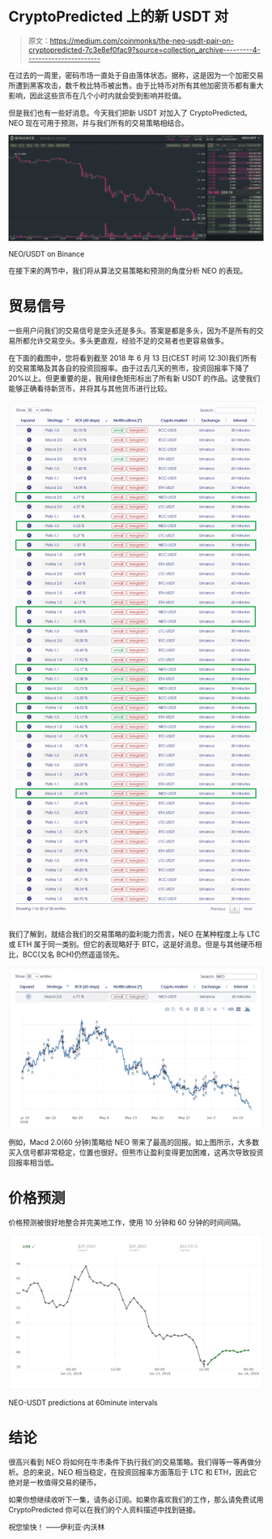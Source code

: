 # CryptoPredicted 上的新 USDT 对

> 原文：<https://medium.com/coinmonks/the-neo-usdt-pair-on-cryptopredicted-7c3e8ef0fac9?source=collection_archive---------4----------------------->

在过去的一周里，密码市场一直处于自由落体状态。据称，这是因为一个加密交易所遭到黑客攻击，数千枚比特币被出售。由于比特币对所有其他加密货币都有重大影响，因此这些货币在几个小时内就会受到影响并贬值。

但是我们也有一些好消息。今天我们把新 USDT 对加入了 CryptoPredicted。NEO 现在可用于预测，并与我们所有的交易策略相结合。

![](img/f73163d3f1e69617cd4018a1bec9f473.png)

NEO/USDT on Binance

在接下来的两节中，我们将从算法交易策略和预测的角度分析 NEO 的表现。

# 贸易信号

一些用户问我们的交易信号是空头还是多头。答案是都是多头，因为不是所有的交易所都允许交易空头。多头更直观，经验不足的交易者也更容易做多。

在下面的截图中，您将看到截至 2018 年 6 月 13 日(CEST 时间 12:30)我们所有的交易策略及其各自的投资回报率。由于过去几天的熊市，投资回报率下降了 20%以上。但更重要的是，我用绿色矩形标出了所有新 USDT 的作品。这使我们能够正确看待新货币，并将其与其他货币进行比较。

![](img/9d617296958a47f738472db5c1b12695.png)

我们了解到，就结合我们的交易策略的盈利能力而言，NEO 在某种程度上与 LTC 或 ETH 属于同一类别。但它的表现略好于 BTC，这是好消息。但是与其他硬币相比，BCC(又名 BCH)仍然遥遥领先。

![](img/e01a21f8cf053c30d2f39e0b58e305c0.png)

例如，Macd 2.0(60 分钟)策略给 NEO 带来了最高的回报。如上图所示，大多数买入信号都非常稳定，位置也很好。但熊市让盈利变得更加困难，这再次导致投资回报率相当低。

# 价格预测

价格预测被很好地整合并完美地工作，使用 10 分钟和 60 分钟的时间间隔。

![](img/9419978ac2e364c00289229f195908d6.png)

NEO-USDT predictions at 60minute intervals

# 结论

很高兴看到 NEO 将如何在牛市条件下执行我们的交易策略。我们得等一等再做分析。总的来说，NEO 相当稳定，在投资回报率方面落后于 LTC 和 ETH，因此它绝对是一枚值得交易的硬币。

如果你想继续收听下一集，请务必订阅。如果你喜欢我们的工作，那么请免费试用 CryptoPredicted 你可以在我们的个人资料描述中找到链接。

祝您愉快！
——伊利亚·内沃林